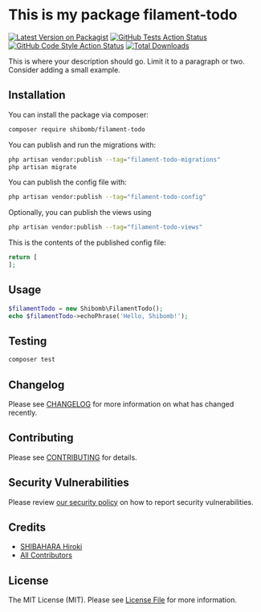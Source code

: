 # This is my package filament-todo

[![Latest Version on Packagist](https://img.shields.io/packagist/v/shibomb/filament-todo.svg?style=flat-square)](https://packagist.org/packages/shibomb/filament-todo)
[![GitHub Tests Action Status](https://img.shields.io/github/actions/workflow/status/shibomb/filament-todo/run-tests.yml?branch=main&label=tests&style=flat-square)](https://github.com/shibomb/filament-todo/actions?query=workflow%3Arun-tests+branch%3Amain)
[![GitHub Code Style Action Status](https://img.shields.io/github/actions/workflow/status/shibomb/filament-todo/fix-php-code-style-issues.yml?branch=main&label=code%20style&style=flat-square)](https://github.com/shibomb/filament-todo/actions?query=workflow%3A"Fix+PHP+code+style+issues"+branch%3Amain)
[![Total Downloads](https://img.shields.io/packagist/dt/shibomb/filament-todo.svg?style=flat-square)](https://packagist.org/packages/shibomb/filament-todo)



This is where your description should go. Limit it to a paragraph or two. Consider adding a small example.

## Installation

You can install the package via composer:

```bash
composer require shibomb/filament-todo
```

You can publish and run the migrations with:

```bash
php artisan vendor:publish --tag="filament-todo-migrations"
php artisan migrate
```

You can publish the config file with:

```bash
php artisan vendor:publish --tag="filament-todo-config"
```

Optionally, you can publish the views using

```bash
php artisan vendor:publish --tag="filament-todo-views"
```

This is the contents of the published config file:

```php
return [
];
```

## Usage

```php
$filamentTodo = new Shibomb\FilamentTodo();
echo $filamentTodo->echoPhrase('Hello, Shibomb!');
```

## Testing

```bash
composer test
```

## Changelog

Please see [CHANGELOG](CHANGELOG.md) for more information on what has changed recently.

## Contributing

Please see [CONTRIBUTING](.github/CONTRIBUTING.md) for details.

## Security Vulnerabilities

Please review [our security policy](../../security/policy) on how to report security vulnerabilities.

## Credits

- [SHIBAHARA Hiroki](https://github.com/shibomb)
- [All Contributors](../../contributors)

## License

The MIT License (MIT). Please see [License File](LICENSE.md) for more information.
